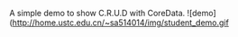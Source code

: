 A simple demo to show C.R.U.D with CoreData.
![demo](http://home.ustc.edu.cn/~sa514014/img/student_demo.gif

